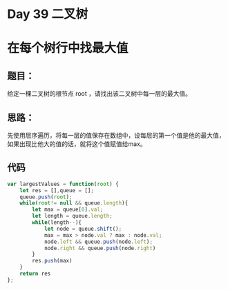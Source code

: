 # Day 39 二叉树

# 在每个树行中找最大值

## 题目：

给定一棵二叉树的根节点 root ，请找出该二叉树中每一层的最大值。

## 思路：

先使用层序遍历，将每一层的值保存在数组中，设每层的第一个值是他的最大值，如果出现比他大的值的话，就将这个值赋值给max。

## 代码

```javascript
var largestValues = function(root) {
    let res = [],queue = [];
    queue.push(root);
    while(root!= null && queue.length){
        let max = queue[0].val;
        let length = queue.length;
        while(length--){
            let node = queue.shift();
            max = max > node.val ? max : node.val;
            node.left && queue.push(node.left);
            node.right && queue.push(node.right)  
        }
        res.push(max)
    }
    return res
};
```